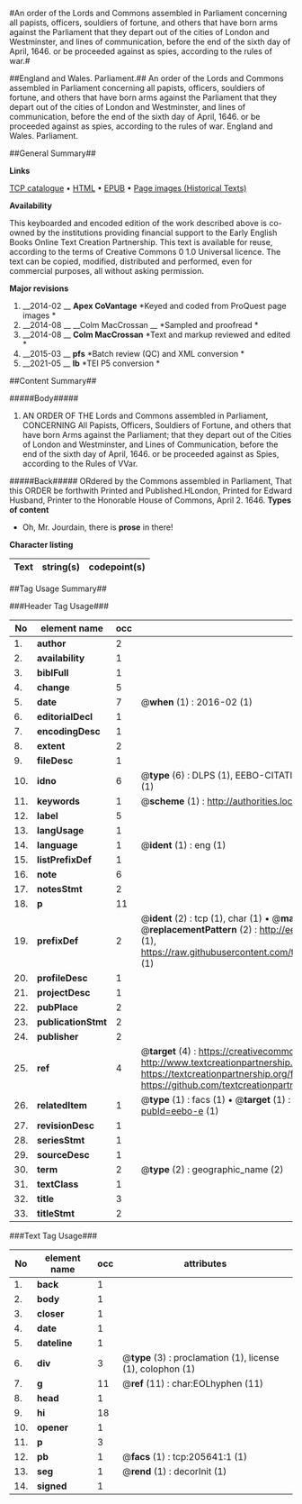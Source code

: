 #An order of the Lords and Commons assembled in Parliament concerning all papists, officers, souldiers of fortune, and others that have born arms against the Parliament that they depart out of the cities of London and Westminster, and lines of communication, before the end of the sixth day of April, 1646. or be proceeded against as spies, according to the rules of war.#

##England and Wales. Parliament.##
An order of the Lords and Commons assembled in Parliament concerning all papists, officers, souldiers of fortune, and others that have born arms against the Parliament that they depart out of the cities of London and Westminster, and lines of communication, before the end of the sixth day of April, 1646. or be proceeded against as spies, according to the rules of war.
England and Wales. Parliament.

##General Summary##

**Links**

[TCP catalogue](http://www.ota.ox.ac.uk/tcp/)  • 
[HTML](http://tei.it.ox.ac.uk/tcp/Texts-HTML/free/B22/B22053.html)  • 
[EPUB](http://tei.it.ox.ac.uk/tcp/Texts-EPUB/free/B22/B22053.epub) • 
[Page images (Historical Texts)](https://historicaltexts.jisc.ac.uk/eebo-23195440e)

**Availability**

This keyboarded and encoded edition of the work described above is co-owned by the
    institutions providing financial support to the Early English Books Online Text Creation
    Partnership. This text is available for reuse, according to the terms of  Creative Commons 0 1.0 Universal
    licence. The text can be copied, modified, distributed and performed, even for commercial
    purposes, all without asking permission.

**Major revisions**

1. __2014-02 __ __Apex CoVantage__ *Keyed and coded from ProQuest page images *
1. __2014-08 __ __Colm MacCrossan __ *Sampled and proofread *
1. __2014-08 __ __Colm MacCrossan__ *Text and markup reviewed and edited *
1. __2015-03 __ __pfs__ *Batch review (QC) and XML conversion *
1. __2021-05 __ __lb__ *TEI P5 conversion *

##Content Summary##

#####Body#####

1. AN ORDER OF THE Lords and Commons assembled in Parliament, CONCERNING All Papists, Officers, Souldiers of Fortune, and others that have born Arms against the Parliament; that they depart out of the Cities of London and Westminster, and Lines of Communication, before the end of the sixth day of April, 1646. or be proceeded against as Spies, according to the Rules of VVar.

#####Back#####
ORdered by the Commons assembled in Parliament, That this ORDER be forthwith Printed and Published.HLondon, Printed for Edward Husband, Printer to the Honorable House of Commons, April 2. 1646.
**Types of content**

  * Oh, Mr. Jourdain, there is **prose** in there!

**Character listing**


|Text|string(s)|codepoint(s)|
|---|---|---|

##Tag Usage Summary##

###Header Tag Usage###

|No|element name|occ|attributes|
|---|---|---|---|
|1.|__author__|2||
|2.|__availability__|1||
|3.|__biblFull__|1||
|4.|__change__|5||
|5.|__date__|7| @__when__ (1) : 2016-02 (1)|
|6.|__editorialDecl__|1||
|7.|__encodingDesc__|1||
|8.|__extent__|2||
|9.|__fileDesc__|1||
|10.|__idno__|6| @__type__ (6) : DLPS (1), EEBO-CITATION (1), VID (1), EEBO-PROQUEST (1), STC (1), OCLC (1)|
|11.|__keywords__|1| @__scheme__ (1) : http://authorities.loc.gov/ (1)|
|12.|__label__|5||
|13.|__langUsage__|1||
|14.|__language__|1| @__ident__ (1) : eng (1)|
|15.|__listPrefixDef__|1||
|16.|__note__|6||
|17.|__notesStmt__|2||
|18.|__p__|11||
|19.|__prefixDef__|2| @__ident__ (2) : tcp (1), char (1)  •  @__matchPattern__ (2) : ([0-9\-]+):([0-9IVX]+) (1), (.+) (1)  •  @__replacementPattern__ (2) : http://eebo.chadwyck.com/downloadtiff?vid=$1&page=$2 (1), https://raw.githubusercontent.com/textcreationpartnership/Texts/master/tcpchars.xml#$1 (1)|
|20.|__profileDesc__|1||
|21.|__projectDesc__|1||
|22.|__pubPlace__|2||
|23.|__publicationStmt__|2||
|24.|__publisher__|2||
|25.|__ref__|4| @__target__ (4) : https://creativecommons.org/publicdomain/zero/1.0/ (1), http://www.textcreationpartnership.org/docs/. (1), https://textcreationpartnership.org/faq/#faq05 (1), https://github.com/textcreationpartnership (1)|
|26.|__relatedItem__|1| @__type__ (1) : facs (1)  •  @__target__ (1) : https://data.historicaltexts.jisc.ac.uk/view?pubId=eebo-e (1)|
|27.|__revisionDesc__|1||
|28.|__seriesStmt__|1||
|29.|__sourceDesc__|1||
|30.|__term__|2| @__type__ (2) : geographic_name (2)|
|31.|__textClass__|1||
|32.|__title__|3||
|33.|__titleStmt__|2||


###Text Tag Usage###

|No|element name|occ|attributes|
|---|---|---|---|
|1.|__back__|1||
|2.|__body__|1||
|3.|__closer__|1||
|4.|__date__|1||
|5.|__dateline__|1||
|6.|__div__|3| @__type__ (3) : proclamation (1), license (1), colophon (1)|
|7.|__g__|11| @__ref__ (11) : char:EOLhyphen (11)|
|8.|__head__|1||
|9.|__hi__|18||
|10.|__opener__|1||
|11.|__p__|3||
|12.|__pb__|1| @__facs__ (1) : tcp:205641:1 (1)|
|13.|__seg__|1| @__rend__ (1) : decorInit (1)|
|14.|__signed__|1||
